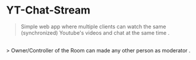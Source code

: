 # YT-Chat-Stream 
> Simple web app where multiple clients can watch the same (synchronized) Youtube's videos and chat at the same time .
<br>
> Owner/Controller of the Room can made any other person as moderator .
